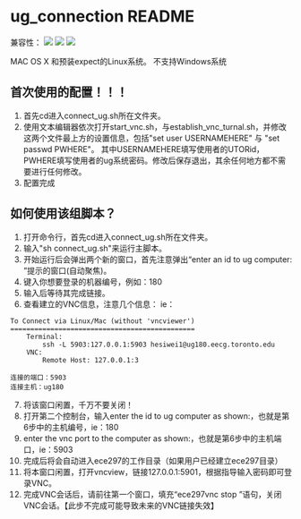# ug_connection README

兼容性：
![](https://img.shields.io/badge/OS%20X-10.14-brightgreen.svg)
![](https://img.shields.io/badge/OS%20X-10.13-brightgreen.svg)
![](https://img.shields.io/badge/script-sh-blue.svg)

MAC OS X 和预装expect的Linux系统。
不支持Windows系统

## 首次使用的配置！！！
1. 首先cd进入connect_ug.sh所在文件夹。
2. 使用文本编辑器依次打开start_vnc.sh，与establish_vnc_turnal.sh，并修改这两个文件最上方的设置信息，包括"set user USERNAMEHERE" 与 "set passwd PWHERE"。 其中USERNAMEHERE填写使用者的UTORid， PWHERE填写使用者的ug系统密码。修改后保存退出，其余任何地方都不需要进行任何修改。
3. 配置完成

## 如何使用该组脚本？
1. 打开命令行，首先cd进入connect_ug.sh所在文件夹。
2. 输入"sh connect_ug.sh"来运行主脚本。
3. 开始运行后会弹出两个新的窗口，首先注意弹出“enter an id to ug computer: ”提示的窗口(自动聚焦)。
4. 键入你想要登录的机器编号，例如：180
5. 输入后等待其完成链接。
6. 查看建立的VNC信息，注意几个信息：
ie：
```
To Connect via Linux/Mac (without 'vncviewer')
==============================================
	Terminal:
		ssh -L 5903:127.0.0.1:5903 hesiwei1@ug180.eecg.toronto.edu 
	VNC:
		Remote Host: 127.0.0.1:3

连接的端口：5903
连接主机：ug180
```
7. 将该窗口闲置，千万不要关闭！
8. 打开第二个控制台，输入enter the id to ug computer as shown:，也就是第6步中的主机编号，ie：180
9. enter the vnc port to the computer as shown:，也就是第6步中的主机端口，ie：5903
10. 完成后将会自动进入ece297的工作目录（如果用户已经建立ece297目录）
11. 将本窗口闲置，打开vncview，链接127.0.0.1:5901，根据指导输入密码即可登录VNC。
12. 完成VNC会话后，请前往第一个窗口，填充“ece297vnc stop ”语句，关闭VNC会话。【此步不完成可能导致未来的VNC链接失效】
